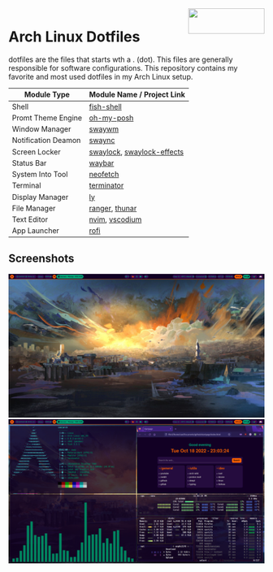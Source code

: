 <img width=150 height=50 align=right src="https://archlinux.org/static/logos/archlinux-logo-light-1200dpi.7ccd81fd52dc.png">

# Arch Linux Dotfiles

dotfiles are the files that starts wth a . (dot). This files are generally responsible for software configurations. This repository contains my favorite and most used dotfiles in my Arch Linux setup.

|**Module Type**|**Module Name / Project Link**|      
|---------------|------------------------------| 
|Shell|[fish-shell](https://github.com/fish-shell/fish-shell)|
|Promt Theme Engine|[oh-my-posh](https://github.com/JanDeDobbeleer/oh-my-posh)|
|Window Manager|[swaywm](https://github.com/swaywm/sway)|
|Notification Deamon|[swaync](https://github.com/ErikReider/SwayNotificationCenter)|
|Screen Locker|[swaylock](https://github.com/swaywm/swaylock), [swaylock-effects](https://github.com/mortie/swaylock-effects)|
|Status Bar|[waybar](https://github.com/Alexays/Waybar)|
|System Into Tool|[neofetch](https://github.com/dylanaraps/neofetch)|
|Terminal|[terminator](https://github.com/gnome-terminator/terminator)|
|Display Manager|[ly](https://github.com/fairyglade/ly)|
|File Manager|[ranger](https://github.com/ranger/ranger), [thunar](https://github.com/xfce-mirror/thunar)|
|Text Editor|[nvim](https://github.com/neovim/neovim), [vscodium](https://github.com/VSCodium/vscodium)|
|App Launcher|[rofi](https://github.com/davatorium/rofi)|

## Screenshots

![image](/img/desktop1.png)
![image](/img/desktop2.png)
